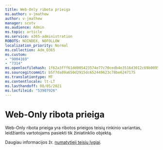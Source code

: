 ```yaml
---
title: Web-Only ribota prieiga
ms.author: v-jmathew
author: v-jmathew
manager: scotv
ms.audience: Admin
ms.topic: article
ms.service: o365-administration
ROBOTS: NOINDEX, NOFOLLOW
localization_priority: Normal
ms.collection: Adm_O365
ms.custom:
- "9004169"
- "7314"
ms.openlocfilehash: 1f62a3fff61dd005423574e77c70cedb4e3516d3012c69b0095246aa194154e5
ms.sourcegitcommit: b5f7da89a650d2915dc652449623c78be6247175
ms.translationtype: MT
ms.contentlocale: lt-LT
ms.lasthandoff: 08/05/2021
ms.locfileid: "53907926"
---
```

# <a name="web-only-limited-access"></a>Web-Only ribota prieiga

Web-Only ribota prieiga yra ribotos prieigos teisių rinkinio variantas, leidžiantis vartotojams pasiekti tik žiniatinklio objektą.

Daugiau informacijos žr. [numatytieji teisių lygiai](https://docs.microsoft.com/sharepoint/understanding-permission-levels#default-permission-levels).
